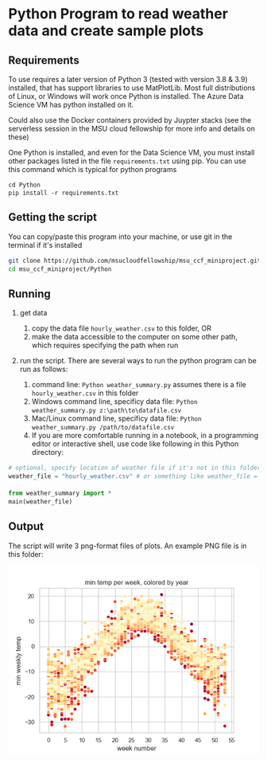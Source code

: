 # Python Program to read weather data and create sample plots

## Requirements

To use requires a later version of Python 3 (tested with version 3.8 & 3.9) installed, that has support libraries to use MatPlotLib.  Most full distributions of Linux, or Windows will work once Python is installed.   The Azure Data Science VM has python installed on it. 

Could also use the Docker containers provided by Juypter stacks (see the serverless session in the MSU cloud fellowship for more info and details on these)

One Python is installed, and even for the Data Science VM, you must install other packages listed in the file `requirements.txt` using pip.   You can use this command which is typical for python programs

```
cd Python
pip install -r requirements.txt
```

## Getting the script

You can copy/paste this program into your machine, or use git in the terminal if it's installed

```bash
git clone https://github.com/msucloudfellowship/msu_ccf_miniproject.git
cd msu_ccf_miniproject/Python
```

## Running


1. get data
    1. copy the data file `hourly_weather.csv` to this folder, OR
    1. make the data accessible to the computer on some other path, which requires specifying the path when run

2. run the script.  There are several ways to run the python program can be run as follows: 
 
    1. command line:  `Python weather_summary.py`  assumes there is a file `hourly_weather.csv`  in this folder
    1. Windows command line, specificy data file:  `Python weather_summary.py z:\path\to\datafile.csv`
    1. Mac/Linux command line, specificy data file:  `Python weather_summary.py /path/to/datafile.csv`
    1. If you are more comfortable running in a notebook,  in a programming editor or interactive shell, use code like following in this Python directory:

```python
# optional, specify location of weather file if it's not in this folder
weather_file = "hourly_weather.csv" # or something like weather_file = "z:\hourly_weather.csv"  

from weather_summary import *
main(weather_file)
```

## Output 

The script will write 3 png-format files of plots.  An example PNG file is in this folder: 

![expected_plot_Python.png](expected_plot_Python.png)

